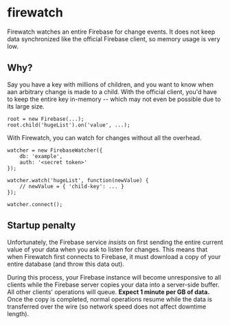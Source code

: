 firewatch
=========

Firewatch watches an entire Firebase for change events.  It does not keep data synchronized like the official Firebase client, so memory usage is very low.

Why?
----

Say you have a key with millions of children, and you want to know when aan arbitrary change is made to a child.  With the official client, you'd have to keep the entire key in-memory -- which may not even be possible due to its large size.

    root = new Firebase(...);
    root.child('hugeList').on('value', ...);

With Firewatch, you can watch for changes without all the overhead.

    watcher = new FirebaseWatcher({
        db: 'example',
        auth: '<secret token>'
    });

    watcher.watch('hugeList', function(newValue) {
        // newValue = { 'child-key': ... }
    });

    watcher.connect();

Startup penalty
---------------

Unfortunately, the Firebase service *insists* on first sending the entire current value of your data when you ask to listen for changes.   This means that when Firewatch first connects to Firebase, it must download a copy of your entire database (and throw this data out).

During this process, your Firebase instance will become unresponsive to all clients while the Firebase server copies your data into a server-side buffer.  All other clients' operations will queue.  **Expect 1 minute per GB of data.**  Once the copy is completed, normal operations resume while the data is transferred over the wire (so network speed does not affect downtime length).